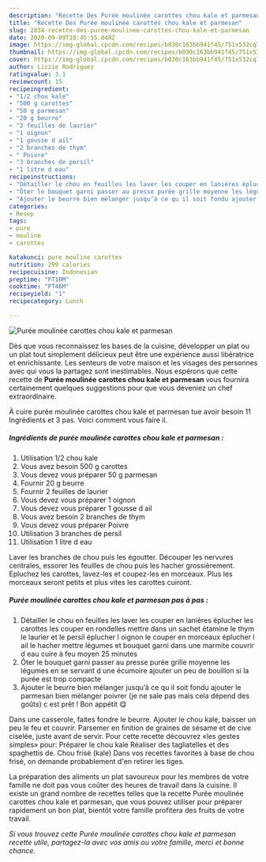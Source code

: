 ```yaml
---
description: "Recette Des Purée moulinée carottes chou kale et parmesan"
title: "Recette Des Purée moulinée carottes chou kale et parmesan"
slug: 2834-recette-des-puree-moulinee-carottes-chou-kale-et-parmesan
date: 2020-09-09T18:45:55.848Z
image: https://img-global.cpcdn.com/recipes/b030c163bb941f45/751x532cq70/puree-moulinee-carottes-chou-kale-et-parmesan-photo-principale-de-la-recette.jpg
thumbnail: https://img-global.cpcdn.com/recipes/b030c163bb941f45/751x532cq70/puree-moulinee-carottes-chou-kale-et-parmesan-photo-principale-de-la-recette.jpg
cover: https://img-global.cpcdn.com/recipes/b030c163bb941f45/751x532cq70/puree-moulinee-carottes-chou-kale-et-parmesan-photo-principale-de-la-recette.jpg
author: Lizzie Rodriguez
ratingvalue: 3.1
reviewcount: 15
recipeingredient:
- "1/2 chou kale"
- "500 g carottes"
- "50 g parmesan"
- "20 g beurre"
- "2 feuilles de laurier"
- "1 oignon"
- "1 gousse d ail"
- "2 branches de thym"
- " Poivre"
- "3 branches de persil"
- "1 litre d eau"
recipeinstructions:
- "Détailler le chou en feuilles les laver les couper en lanières éplucher les carottes les couper en rondelles mettre dans un sachet étamine le thym le laurier et le persil éplucher l oignon le couper en morceaux éplucher l ail le hacher mettre légumes et bouquet garni dans une marmite couvrir d eau cuire à feu moyen 25 minutes"
- "Ôter le bouquet garni passer au presse purée grille moyenne les légumes en se servant d une écumoire ajouter un peu de bouillon si la purée est trop compacte"
- "Ajouter le beurre bien mélanger jusqu’à ce qu il soit fondu ajouter le parmesan bien mélanger poivrer (je ne sale pas mais cela dépend des goûts) c est prêt ! Bon appétit 😋"
categories:
- Resep
tags:
- pure
- mouline
- carottes

katakunci: pure mouline carottes 
nutrition: 299 calories
recipecuisine: Indonesian
preptime: "PT10M"
cooktime: "PT46M"
recipeyield: "1"
recipecategory: Lunch

---
```



![Purée moulinée carottes chou kale et parmesan](https://img-global.cpcdn.com/recipes/b030c163bb941f45/751x532cq70/puree-moulinee-carottes-chou-kale-et-parmesan-photo-principale-de-la-recette.jpg)

Dès que vous reconnaissez les bases de la cuisine, développer un plat ou un plat tout simplement délicieux peut être une expérience aussi libératrice et enrichissante. Les senteurs de votre maison et les visages des personnes avec qui vous la partagez sont inestimables. Nous espérons que cette recette de <strong> Purée moulinée carottes chou kale et parmesan </strong> vous fournira certainement quelques suggestions pour que vous deveniez un chef extraordinaire.

<!--inarticleads1-->

À cuire purée moulinée carottes chou kale et parmesan tue avoir besoin 11 Ingrédients et 3 pas. Voici comment vous faire il.

##### Ingrédients de purée moulinée carottes chou kale et parmesan :

1. Utilisation 1/2 chou kale
1. Vous avez besoin 500 g carottes
1. Vous devez vous préparer 50 g parmesan
1. Fournir 20 g beurre
1. Fournir 2 feuilles de laurier
1. Vous devez vous préparer 1 oignon
1. Vous devez vous préparer 1 gousse d ail
1. Vous avez besoin 2 branches de thym
1. Vous devez vous préparer  Poivre
1. Utilisation 3 branches de persil
1. Utilisation 1 litre d eau


Laver les branches de chou puis les égoutter. Découper les nervures centrales, essorer les feuilles de chou puis les hacher grossièrement. Epluchez les carottes, lavez-les et coupez-les en morceaux. Plus les morceaux seront petits et plus vites les carottes cuiront. 

<!--inarticleads2-->

##### Purée moulinée carottes chou kale et parmesan pas à pas :

1. Détailler le chou en feuilles les laver les couper en lanières éplucher les carottes les couper en rondelles mettre dans un sachet étamine le thym le laurier et le persil éplucher l oignon le couper en morceaux éplucher l ail le hacher mettre légumes et bouquet garni dans une marmite couvrir d eau cuire à feu moyen 25 minutes
1. Ôter le bouquet garni passer au presse purée grille moyenne les légumes en se servant d une écumoire ajouter un peu de bouillon si la purée est trop compacte
1. Ajouter le beurre bien mélanger jusqu’à ce qu il soit fondu ajouter le parmesan bien mélanger poivrer (je ne sale pas mais cela dépend des goûts) c est prêt ! Bon appétit 😋


Dans une casserole, faites fondre le beurre. Ajouter le chou kale, baisser un peu le feu et couvrir. Parsemer en finition de graines de sésame et de cive ciselée, juste avant de servir. Pour cette recette découvrez «les gestes simples» pour: Préparer le chou kale Réaliser des tagliatelles et des spaghettis de. Chou frisé (kale) Dans vos recettes favorites à base de chou frisé, on demande probablement d&#39;en retirer les tiges. 

<!--inarticleads1-->

<p>
La préparation des aliments un plat savoureux pour les membres de votre famille ne doit pas vous coûter des heures de travail dans la cuisine. Il existe un grand nombre de recettes telles que la recette Purée moulinée carottes chou kale et parmesan, que vous pouvez utiliser pour préparer rapidement un bon plat, bientôt votre famille profitera des fruits de votre travail.
</p>

<p>
<i>Si vous trouvez cette Purée moulinée carottes chou kale et parmesan recette utile, partagez-la avec vos amis ou votre famille, merci et bonne chance.</i>
</p>
